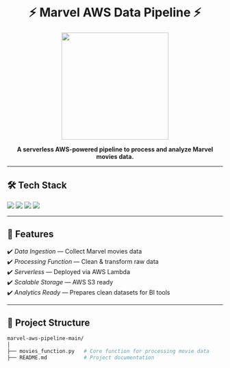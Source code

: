 <h1 align="center">⚡ Marvel AWS Data Pipeline ⚡</h1>

<p align="center">
  <img src="https://media.giphy.com/media/L8K62iTDkzGX6/giphy.gif" width="250"/>
</p>

<p align="center">
  <b>A serverless AWS-powered pipeline to process and analyze Marvel movies data.</b>
</p>

---

## 🛠️ Tech Stack
<p align="left">
  <img src="https://img.shields.io/badge/Python-3776AB?style=for-the-badge&logo=python&logoColor=white"/>
  <img src="https://img.shields.io/badge/AWS-232F3E?style=for-the-badge&logo=amazonaws&logoColor=white"/>
  <img src="https://img.shields.io/badge/Serverless-FD5750?style=for-the-badge&logo=serverless&logoColor=white"/>
  <img src="https://img.shields.io/badge/Boto3-FF9900?style=for-the-badge&logo=amazonaws&logoColor=white"/>
</p>

---

## 🚀 Features
✔️ *Data Ingestion* — Collect Marvel movies data  
✔️ *Processing Function* — Clean & transform raw data  
✔️ *Serverless* — Deployed via AWS Lambda  
✔️ *Scalable Storage* — AWS S3 ready  
✔️ *Analytics Ready* — Prepares clean datasets for BI tools  

---

## 📂 Project Structure
```bash
marvel-aws-pipeline-main/
│
├── movies_function.py   # Core function for processing movie data
├── README.md            # Project documentation
